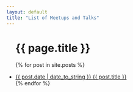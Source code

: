 ```yaml
---
layout: default
title: "List of Meetups and Talks"
---
```



<ul class="list pa0">
<h1>{{ page.title }}</h1>



{% for post in site.posts %}
  <li class="mv2">
    <a href="{{ post.url | relative_url }}" class="db pv1 link blue hover-mid-gray">
      <time class="fr silver ttu">{{ post.date | date_to_string }} </time>
      {{ post.title }}
    </a>
  </li>
  {% endfor %}
</ul>